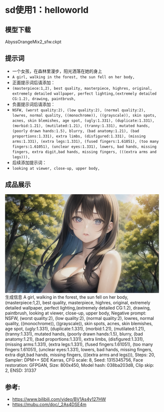 # sd使用1：helloworld

## 模型下载
AbyssOrangeMix2_sfw.ckpt

## 提示词
- 一个女孩，在森林里漫步，阳光洒落在她的身上
- ```A girl, walking in the forest, the sun fell on her body,```
- 正面提示词后请添加：
- ```(masterpiece:1,2), best quality, masterpiece, highres, original, extremely detailed wallpaper, perfect lighting,(extremely detailed CG:1.2), drawing, paintbrush,```
- 负面提示词后请添加：
- ```NSFW, (worst quality:2), (low quality:2), (normal quality:2), lowres, normal quality, ((monochrome)), ((grayscale)), skin spots, acnes, skin blemishes, age spot, (ugly:1.331), (duplicate:1.331), (morbid:1.21), (mutilated:1.21), (tranny:1.331), mutated hands, (poorly drawn hands:1.5), blurry, (bad anatomy:1.21), (bad proportions:1.331), extra limbs, (disfigured:1.331), (missing arms:1.331), (extra legs:1.331), (fused fingers:1.61051), (too many fingers:1.61051), (unclear eyes:1.331), lowers, bad hands, missing fingers, extra digit,bad hands, missing fingers, (((extra arms and legs))),```
- 后续添加提示词：
- ```looking at viewer, close-up, upper body,```

## 成品展示
![](.images/95c1ff42.png)
生成信息
A girl, walking in the forest, the sun fell on her body, (masterpiece:1,2), best quality, masterpiece, highres, original, extremely detailed wallpaper, perfect lighting,(extremely detailed CG:1.2), drawing, paintbrush, looking at viewer, close-up, upper body,
Negative prompt: NSFW, (worst quality:2), (low quality:2), (normal quality:2), lowres, normal quality, ((monochrome)), ((grayscale)), skin spots, acnes, skin blemishes, age spot, (ugly:1.331), (duplicate:1.331), (morbid:1.21), (mutilated:1.21), (tranny:1.331), mutated hands, (poorly drawn hands:1.5), blurry, (bad anatomy:1.21), (bad proportions:1.331), extra limbs, (disfigured:1.331), (missing arms:1.331), (extra legs:1.331), (fused fingers:1.61051), (too many fingers:1.61051), (unclear eyes:1.331), lowers, bad hands, missing fingers, extra digit,bad hands, missing fingers, (((extra arms and legs))),
Steps: 20, Sampler: DPM++ SDE Karras, CFG scale: 8, Seed: 1315345756, Face restoration: GFPGAN, Size: 800x450, Model hash: 038ba203d8, Clip skip: 2, ENSD: 31337

## 参考:
- https://www.bilibili.com/video/BV1As4y127HW
- https://mubu.com/doc/_2As4DSE4m